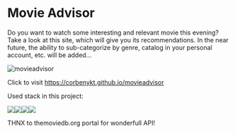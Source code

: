 
# Movie Advisor

Do you want to watch some interesting and relevant movie this evening?
Take a look at this site, which will give you its recommendations. In the near future, the ability to sub-categorize by genre, catalog in your personal account, etc. will be added...


![movieadvisor](https://corbenykt.github.io/movieadvisor/Logo.png)

Click to visit https://corbenykt.github.io/movieadvisor

Used stack in this project:

<img src='https://img.shields.io/badge/react-black?logo=react' /><img src='https://img.shields.io/badge/javascript-yellow?logo=javascript' /><img src='https://img.shields.io/badge/TailwindCSS-#06B6D4?logo=tailwindcss' /><img src='https://img.shields.io/badge/TMDB-#01B4E4?logo=themoviedatabase' />

THNX to themoviedb.org portal for wonderfull API!
